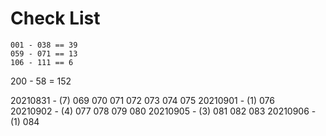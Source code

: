 # Check List
```
001 - 038 == 39
059 - 071 == 13
106 - 111 == 6
```
200 - 58 = 152


20210831 - (7)  069 070 071 072 073 074 075
20210901 - (1)  076       
20210902 - (4)  077 078 079 080
20210905 - (3)  081 082 083
20210906 - (1)  084       
